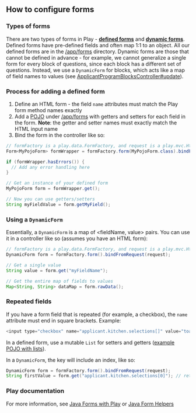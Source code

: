 
## How to configure forms

### Types of forms

There are two types of forms in Play - [**defined forms**](https://www.playframework.com/documentation/2.8.x/JavaForms#Defining-a-form) and [**dynamic forms**](https://www.playframework.com/documentation/2.8.x/JavaForms#Handling-a-form-with-dynamic-fields). Defined forms have pre-defined fields and often map 1:1 to an object. All our defined forms are in the [/app/forms](https://github.com/civiform/civiform/tree/main/server/app/forms) directory. Dynamic forms are those that cannot be defined in advance - for example, we cannot generalize a single form for every block of questions, since each block has a different set of questions. Instead, we use a `DynamicForm` for blocks, which acts like a map of field names to values (see [ApplicantProgramBlocksController#update](https://github.com/civiform/civiform/blob/main/server/app/controllers/applicant/ApplicantProgramBlocksController.java)).

### Process for adding a defined form

1. Define an HTML form - the field `name` attributes must match the Play form method names exactly
2. Add a [POJO](https://en.wikipedia.org/wiki/Plain\_old\_Java\_object) under [/app/forms](https://github.com/civiform/civiform/tree/main/server/app/forms) with getters and setters for each field in the form. **Note**: the getter and setter names must exactly match the HTML input name
3. Bind the form in the controller like so:

```java
// formFactory is a play.data.FormFactory, and request is a play.mvc.Http.Request
Form<MyPojoForm> formWrapper = formFactory.form(MyPojoForm.class).bindFromRequest(request);

if (formWrapper.hasErrors()) {
  // Add any error handling here
}

// Get an instance of your defined form
MyPojoForm form = formWrapper.get();

// Now you can use getters/setters
String myFieldValue = form.getMyField();
```

### Using a `DynamicForm`

Essentially, a `DynamicForm` is a map of \<fieldName, value> pairs. You can use it in a controller like so (assumes you have an HTML form):

```java
// formFactory is a play.data.FormFactory, and request is a play.mvc.Http.Request
DynamicForm form = formFactory.form().bindFromRequest(request);

// Get a single value
String value = form.get("myFieldName");

// Get the entire map of fields to values
Map<String, String> dataMap = form.rawData();
```

### Repeated fields

If you have a form field that is repeated (for example, a checkbox), the `name` attribute must end in square brackets. Example:

```java
<input type="checkbox" name="applicant.kitchen.selections[]" value="toaster">
```

In a defined form, use a mutable `List` for setters and getters ([example POJO with lists](https://github.com/civiform/civiform/blob/main/server/app/forms/MultiOptionQuestionForm.java)).

In a `DynamicForm`, the key will include an index, like so:

```java
DynamicForm form = formFactory.form().bindFromRequest(request);
String firstValue = form.get("applicant.kitchen.selections[0]"); // returns "toaster"
```

### Play documentation

For more information, see [Java Forms with Play](https://www.playframework.com/documentation/2.8.x/JavaForms) or [Java Form Helpers](https://www.playframework.com/documentation/2.8.x/JavaFormHelpers)
